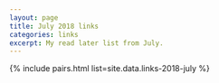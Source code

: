 ```yaml
---
layout: page
title: July 2018 links
categories: links
excerpt: My read later list from July.
---
```


{% include pairs.html list=site.data.links-2018-july %}
